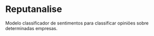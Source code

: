 # Reputanalise
Modelo classificador de sentimentos para classificar opiniões sobre determinadas empresas.
